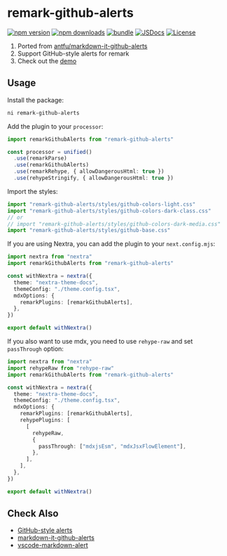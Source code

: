 # remark-github-alerts

[![npm version][npm-version-src]][npm-version-href]
[![npm downloads][npm-downloads-src]][npm-downloads-href]
[![bundle][bundle-src]][bundle-href]
[![JSDocs][jsdocs-src]][jsdocs-href]
[![License][license-src]][license-href]

1. Ported from [antfu/markdown-it-github-alerts](https://github.com/antfu/markdown-it-github-alerts)
1. Support GitHub-style alerts for remark
1. Check out the [demo](https://remark-github-alerts.vercel.app)

## Usage

Install the package:

```sh
ni remark-github-alerts
```

Add the plugin to your `processor`:

```ts
import remarkGithubAlerts from "remark-github-alerts"

const processor = unified()
  .use(remarkParse)
  .use(remarkGithubAlerts)
  .use(remarkRehype, { allowDangerousHtml: true })
  .use(rehypeStringify, { allowDangerousHtml: true })
```

Import the styles:

```ts
import "remark-github-alerts/styles/github-colors-light.css"
import "remark-github-alerts/styles/github-colors-dark-class.css"
// or
// import "remark-github-alerts/styles/github-colors-dark-media.css"
import "remark-github-alerts/styles/github-base.css"
```

If you are using Nextra, you can add the plugin to your `next.config.mjs`:

```ts
import nextra from "nextra"
import remarkGithubAlerts from "remark-github-alerts"

const withNextra = nextra({
  theme: "nextra-theme-docs",
  themeConfig: "./theme.config.tsx",
  mdxOptions: {
    remarkPlugins: [remarkGithubAlerts],
  },
})

export default withNextra()
```

If you also want to use mdx, you need to use `rehype-raw` and set `passThrough` option:

```ts
import nextra from "nextra"
import rehypeRaw from "rehype-raw"
import remarkGithubAlerts from "remark-github-alerts"

const withNextra = nextra({
  theme: "nextra-theme-docs",
  themeConfig: "./theme.config.tsx",
  mdxOptions: {
    remarkPlugins: [remarkGithubAlerts],
    rehypePlugins: [
      [
        rehypeRaw,
        {
          passThrough: ["mdxjsEsm", "mdxJsxFlowElement"],
        },
      ],
    ],
  },
})

export default withNextra()
```

## Check Also

- [GitHub-style alerts](https://github.com/orgs/community/discussions/16925)
- [markdown-it-github-alerts](https://github.com/antfu/markdown-it-github-alerts)
- [vscode-markdown-alert](https://github.com/KeJunMao/vscode-markdown-alert)

<!-- Badges -->

[npm-version-src]: https://img.shields.io/npm/v/remark-github-alerts?style=flat&colorA=080f12&colorB=1fa669
[npm-version-href]: https://npmjs.com/package/remark-github-alerts
[npm-downloads-src]: https://img.shields.io/npm/dm/remark-github-alerts?style=flat&colorA=080f12&colorB=1fa669
[npm-downloads-href]: https://npmjs.com/package/remark-github-alerts
[bundle-src]: https://img.shields.io/bundlephobia/minzip/remark-github-alerts?style=flat&colorA=080f12&colorB=1fa669&label=minzip
[bundle-href]: https://bundlephobia.com/result?p=remark-github-alerts
[license-src]: https://img.shields.io/github/license/hyoban/remark-github-alerts.svg?style=flat&colorA=080f12&colorB=1fa669
[license-href]: https://github.com/hyoban/remark-github-alerts/blob/main/LICENSE
[jsdocs-src]: https://img.shields.io/badge/jsdocs-reference-080f12?style=flat&colorA=080f12&colorB=1fa669
[jsdocs-href]: https://www.jsdocs.io/package/remark-github-alerts
